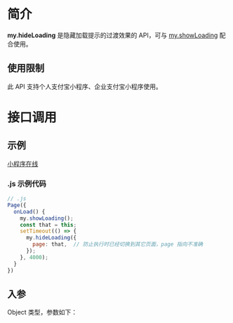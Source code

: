 # 简介

**my.hideLoading** 是隐藏加载提示的过渡效果的 API，可与 [my.showLoading](https://opendocs.alipay.com/mini/006l2f) 配合使用。

## 使用限制

此 API 支持个人支付宝小程序、企业支付宝小程序使用。

# 接口调用

## 示例

[小程序在线](https://opendocs.alipay.com/examples/f82160bc-7215-4979-b377-0d8c2b32d5cf) 

### .js 示例代码
```javascript
// .js
Page({
  onLoad() {
    my.showLoading();
    const that = this;
    setTimeout(() => {
      my.hideLoading({
        page: that,  // 防止执行时已经切换到其它页面，page 指向不准确
      });
    }, 4000);
  }
})
```

## 入参
Object 类型，参数如下：

